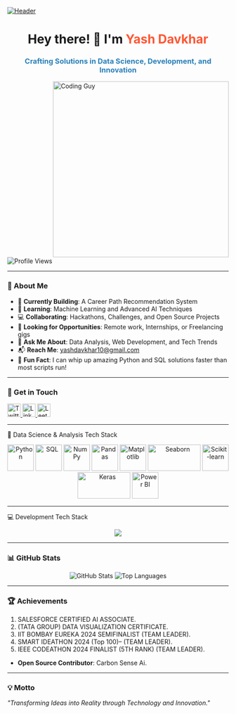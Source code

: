 [![Header](https://cdnb.artstation.com/p/assets/images/images/028/102/058/original/pixel-jeff-matrix-s.gif?1593487263)](https://github.com/yashdavkhar7020)
<h1 align="center">Hey there! 👋 I'm <span style="color: #FF5733;">Yash Davkhar</span></h1>
<h3 align="center" style="color: #2980B9;">Crafting Solutions in Data Science, Development, and Innovation</h3>

<img align="right" alt="Coding Guy" width="400" src="https://i.pinimg.com/originals/81/17/8b/81178b47a8598f0c81c4799f2cdd4057.gif">

<p align="left"> <img src="https://komarev.com/ghpvc/?username=yashdavkhar7020&label=Profile%20Views&color=0E75B6&style=flat-square" alt="Profile Views" /> </p>

---

### 🚀 About Me
- 🔭 **Currently Building**: A Career Path Recommendation System  
- 🌱 **Learning**: Machine Learning and Advanced AI Techniques  
- 💻 **Collaborating**: Hackathons, Challenges, and Open Source Projects  
- 🤝 **Looking for Opportunities**: Remote work, Internships, or Freelancing gigs  
- 🧠 **Ask Me About**: Data Analysis, Web Development, and Tech Trends  
- 📬 **Reach Me**: yashdavkhar10@gmail.com  
- 🎯 **Fun Fact**: I can whip up amazing Python and SQL solutions faster than most scripts run!  

---

### 🔗 Get in Touch
<p align="left">
  <a href="https://twitter.com/yashdavkhar10" target="_blank">
    <img src="https://cdn.jsdelivr.net/npm/skill-icons/icons/twitter.svg" alt="Twitter" width="30" height="30" />
  </a>
  <a href="https://linkedin.com/in/yash-davkhar" target="_blank">
    <img src="https://cdn.jsdelivr.net/npm/skill-icons/icons/linkedin.svg" alt="LinkedIn" width="30" height="30" />
  </a>
  <a href="https://www.leetcode.com/yashdavkhar" target="_blank">
    <img src="https://cdn.jsdelivr.net/npm/skill-icons/icons/leetcode.svg" alt="LeetCode" width="30" height="30" />
  </a>
</p>



---

🧠 Data Science & Analysis Tech Stack

<p align="center">
  <!-- Python -->
  <img src="https://cdn.jsdelivr.net/gh/devicons/devicon/icons/python/python-original.svg" alt="Python" width="60" height="60" />
  
  <!-- SQL (Generic Icon) -->
  <img src="https://upload.wikimedia.org/wikipedia/commons/8/87/Sql_data_base_with_logo.png" alt="SQL" width="60" height="60" />
  
  <!-- NumPy -->
  <img src="https://cdn.jsdelivr.net/gh/devicons/devicon/icons/numpy/numpy-original.svg" alt="NumPy" width="60" height="60" />
  
  <!-- Pandas -->
  <img src="https://cdn.jsdelivr.net/gh/devicons/devicon/icons/pandas/pandas-original.svg" alt="Pandas" width="60" height="60" />
  
  <!-- Matplotlib -->
  <img src="https://upload.wikimedia.org/wikipedia/commons/8/84/Matplotlib_icon.svg" alt="Matplotlib" width="60" height="60" />
  
  <!-- Seaborn -->
  <img src="https://seaborn.pydata.org/_static/logo-wide-lightbg.svg" alt="Seaborn" width="120" height="60" />
  
  <!-- Scikit-learn -->
  <img src="https://upload.wikimedia.org/wikipedia/commons/0/05/Scikit_learn_logo_small.svg" alt="Scikit-learn" width="60" height="60" />
  
  <!-- Keras -->
  <img src="https://upload.wikimedia.org/wikipedia/commons/a/ae/Keras_logo.svg" alt="Keras" width="120" height="60" />
  
  <!-- Power BI -->
  <img src="https://upload.wikimedia.org/wikipedia/commons/c/cf/New_Power_BI_Logo.svg" alt="Power BI" width="60" height="60" />
</p>

---

💻 Development Tech Stack
<div align="center"> <img src="https://skillicons.dev/icons?i=js,html,css,react,nodejs,express,mysql,mongodb,bootstrap,aws&theme=dark" /> </div>

---

### 📊 GitHub Stats
<p align="center">
  <img src="https://github-readme-stats.vercel.app/api?username=yashdavkhar7020&show_icons=true&theme=radical" alt="GitHub Stats" />
  
  <img src="https://github-readme-stats.vercel.app/api/top-langs/?username=yashdavkhar7020&layout=compact&theme=radical" alt="Top Languages" />
</p>

---

### 🏆 Achievements  
   1. SALESFORCE CERTIFIED AI ASSOCIATE.  
   2. (TATA GROUP) DATA VISUALIZATION CERTIFICATE.  
   3. IIT BOMBAY EUREKA 2024 SEMIFINALIST (TEAM LEADER).  
   4. SMART IDEATHON 2024 (Top 100)– (TEAM LEADER).  
   5. IEEE CODEATHON 2024 FINALIST (5TH RANK) (TEAM LEADER).  
 
- **Open Source Contributor**: Carbon Sense Ai.

---

### 💡 Motto
_"Transforming Ideas into Reality through Technology and Innovation."_
